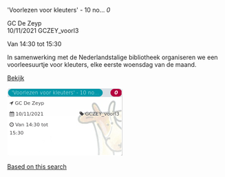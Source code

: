 'Voorlezen voor kleuters' - 10 no... *0*

GC De Zeyp  
10/11/2021 GCZEY\_voorl3  

Van 14:30 tot 15:30

  

In samenwerking met de Nederlandstalige bibliotheek organiseren we een voorleesuurtje voor kleuters, elke eerste woensdag van de maand.  

[Bekijk](https://tickets.vgc.be/ticketingActivity/subscribe/GCZEY_voorl3)

![](64050.png)

[Based on this search](https://tickets.vgc.be/activity/index?&vrijeplaatsen=1&Age%5B%5D=3%2C5&entity=276)